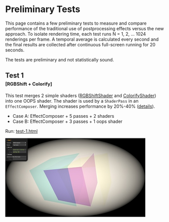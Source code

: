 # Preliminary Tests

This page contains a few preliminary tests to measure and compare performance
of the traditional use of postprocessing effects versus the new approach. To
isolate rendering time, each test runs N = 1, 2, ... 1024 renderings per frame.
A temporal average is calculated every second and the final results are
collected after continuous full-screen running for 20 seconds.

The tests are preliminary and not statistically sound.


## Test 1<br><small><small>[RGBShift + Colorify]</small></small>

This test merges 2 simple shaders ([RGBShiftShader](../examples/index.md#rgbshiftshader)
and [ColorifyShader](../examples/index.md#colorifyshader))
into one OOPS shader. The shader is used by a `ShaderPass` in an `EffectComposer`.
Merging increases performance by 20%-40% ([details](test-1-details.md)).

* Case A: EffectComposer + 5 passes + 2 shaders
* Case B: EffectComposer + 3 passes + 1 oops shader

Run: [test-1.html](test-1.html)
	
[<img src="test-1.jpg">](test-1.html)

